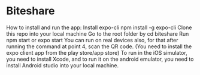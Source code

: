 # Biteshare
How to install and run the app: 
Install expo-cli npm install -g expo-cli
Clone this repo into your local machine
Go to the root folder by cd biteshare
Run npm start or expo start
You can run on real devices also, for that after running the command at point 4, scan the QR code. (You need to install the expo client app from the play store/app store)
To run in the iOS simulator, you need to install Xcode, and to run it on the android emulator, you need to install Android studio into your local machine.
